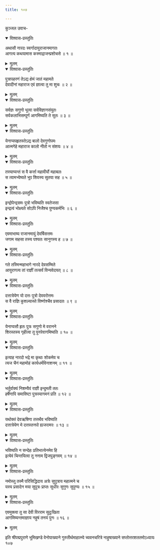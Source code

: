 ```yaml
---
title: १०७

---
```

कुञ्जल उवाच-  

<details open><summary>विश्वास-प्रस्तुतिः</summary>

अथासौ नारदः स्वर्गादायुराजानमागतः  
आगत्य कथयामास कस्माद्राजन्प्रशोचसे ॥ १ ॥
</details>

<details><summary>मूलम्</summary>

अथासौ नारदः स्वर्गादायुराजानमागतः  
आगत्य कथयामास कस्माद्राजन्प्रशोचसे ॥ १ ॥
</details>



<details open><summary>विश्वास-प्रस्तुतिः</summary>

पुत्रापहरणं तेऽद्य क्षेमं जातं महामते  
देवादीनां महाराज एवं ज्ञात्वा तु मा शुचः ॥ २ ॥
</details>

<details><summary>मूलम्</summary>

पुत्रापहरणं तेऽद्य क्षेमं जातं महामते  
देवादीनां महाराज एवं ज्ञात्वा तु मा शुचः ॥ २ ॥
</details>



<details open><summary>विश्वास-प्रस्तुतिः</summary>

सर्वज्ञः सगुणो भूत्वा सर्वविज्ञानसंयुतः  
सर्वकलाभिसम्पूर्ण आगमिष्यति ते सुतः ॥ ३ ॥
</details>

<details><summary>मूलम्</summary>

सर्वज्ञः सगुणो भूत्वा सर्वविज्ञानसंयुतः  
सर्वकलाभिसम्पूर्ण आगमिष्यति ते सुतः ॥ ३ ॥
</details>



<details open><summary>विश्वास-प्रस्तुतिः</summary>

येनाप्यपहृतस्तेऽद्य बालो देवगुणोपमः  
आत्मगेहे महाराज कालो नीतो न संशयः ॥ ४ ॥
</details>

<details><summary>मूलम्</summary>

येनाप्यपहृतस्तेऽद्य बालो देवगुणोपमः  
आत्मगेहे महाराज कालो नीतो न संशयः ॥ ४ ॥
</details>



<details open><summary>विश्वास-प्रस्तुतिः</summary>

तस्याप्यन्तं स वै कर्त्ता महावीर्यो महाबलः  
स त्वामभ्येष्यते भूप शिवस्य सुतया सह ॥ ५ ॥
</details>

<details><summary>मूलम्</summary>

तस्याप्यन्तं स वै कर्त्ता महावीर्यो महाबलः  
स त्वामभ्येष्यते भूप शिवस्य सुतया सह ॥ ५ ॥
</details>



<details open><summary>विश्वास-प्रस्तुतिः</summary>

इन्द्रोपेन्द्रसमः पुत्रो भविष्यति स्वतेजसा  
इन्द्रत्वं भोक्ष्यते सोऽपि निजैश्च पुण्यकर्मभिः ॥ ६ ॥
</details>

<details><summary>मूलम्</summary>

इन्द्रोपेन्द्रसमः पुत्रो भविष्यति स्वतेजसा  
इन्द्रत्वं भोक्ष्यते सोऽपि निजैश्च पुण्यकर्मभिः ॥ ६ ॥
</details>



<details open><summary>विश्वास-प्रस्तुतिः</summary>

एवमाभाष्य राजानमायुं देवर्षिसत्तमः  
जगाम सहसा तस्य पश्यतः सानुगस्य ह ॥ ७ ॥
</details>

<details><summary>मूलम्</summary>

एवमाभाष्य राजानमायुं देवर्षिसत्तमः  
जगाम सहसा तस्य पश्यतः सानुगस्य ह ॥ ७ ॥
</details>



<details open><summary>विश्वास-प्रस्तुतिः</summary>

गते तस्मिन्महाभागे नारदे देवसम्मिते  
आयुरागत्य तां राज्ञीं तत्सर्वं विन्यवेदयत् ॥ ८ ॥
</details>

<details><summary>मूलम्</summary>

गते तस्मिन्महाभागे नारदे देवसम्मिते  
आयुरागत्य तां राज्ञीं तत्सर्वं विन्यवेदयत् ॥ ८ ॥
</details>



<details open><summary>विश्वास-प्रस्तुतिः</summary>

दत्तात्रेयेण यो दत्तः पुत्रो देववरोत्तमः  
स वै राज्ञि कुशल्यास्ते विष्णोश्चैव प्रसादतः ॥ ९ ॥
</details>

<details><summary>मूलम्</summary>

दत्तात्रेयेण यो दत्तः पुत्रो देववरोत्तमः  
स वै राज्ञि कुशल्यास्ते विष्णोश्चैव प्रसादतः ॥ ९ ॥
</details>



<details open><summary>विश्वास-प्रस्तुतिः</summary>

येनाप्यसौ हृतः पुत्रः सगुणो मे वरानने  
शिरस्तस्य गृहीत्वा तु पुनरेवागमिष्यति ॥ १० ॥
</details>

<details><summary>मूलम्</summary>

येनाप्यसौ हृतः पुत्रः सगुणो मे वरानने  
शिरस्तस्य गृहीत्वा तु पुनरेवागमिष्यति ॥ १० ॥
</details>



<details open><summary>विश्वास-प्रस्तुतिः</summary>

इत्याह नारदो भद्रे मा कृथाः शोकमेव च  
त्यज चैनं महामोहं कार्यधर्मविनाशनम् ॥ ११ ॥
</details>

<details><summary>मूलम्</summary>

इत्याह नारदो भद्रे मा कृथाः शोकमेव च  
त्यज चैनं महामोहं कार्यधर्मविनाशनम् ॥ ११ ॥
</details>



<details open><summary>विश्वास-प्रस्तुतिः</summary>

भर्तुर्वाक्यं निशम्यैवं राज्ञी इन्दुमती ततः  
हर्षेणापि समाविष्टा पुत्रस्यागमनं प्रति ॥ १२ ॥
</details>

<details><summary>मूलम्</summary>

भर्तुर्वाक्यं निशम्यैवं राज्ञी इन्दुमती ततः  
हर्षेणापि समाविष्टा पुत्रस्यागमनं प्रति ॥ १२ ॥
</details>



<details open><summary>विश्वास-प्रस्तुतिः</summary>

यथोक्तं देवऋषिणा तत्तथैव भविष्यति  
दत्तात्रेयेण मे दत्तस्तनपो ह्यजरामरः ॥ १३ ॥
</details>

<details><summary>मूलम्</summary>

यथोक्तं देवऋषिणा तत्तथैव भविष्यति  
दत्तात्रेयेण मे दत्तस्तनपो ह्यजरामरः ॥ १३ ॥
</details>



<details open><summary>विश्वास-प्रस्तुतिः</summary>

भविष्यति न सन्देहः प्रतिभात्येनमेव हि  
इत्येवं चिन्तयित्वा तु ननाम द्विजपुङ्गवम् ॥ १४ ॥
</details>

<details><summary>मूलम्</summary>

भविष्यति न सन्देहः प्रतिभात्येनमेव हि  
इत्येवं चिन्तयित्वा तु ननाम द्विजपुङ्गवम् ॥ १४ ॥
</details>



<details open><summary>विश्वास-प्रस्तुतिः</summary>

नमोस्तु तस्मै परिसिद्धिदाय अत्रेः सुपुत्राय महात्मने च  
यस्य प्रसादेन मया सुपुत्रः प्राप्तः सुधीरः सुगुणः सुपुण्यः ॥ १५ ॥
</details>

<details><summary>मूलम्</summary>

नमोस्तु तस्मै परिसिद्धिदाय अत्रेः सुपुत्राय महात्मने च  
यस्य प्रसादेन मया सुपुत्रः प्राप्तः सुधीरः सुगुणः सुपुण्यः ॥ १५ ॥
</details>



<details open><summary>विश्वास-प्रस्तुतिः</summary>

एवमुक्त्वा तु सा देवी विरराम सुदुःखिता  
आगमिष्यन्तमाज्ञाय नहुषं तनयं पुनः ॥ १६ ॥
</details>

<details><summary>मूलम्</summary>

एवमुक्त्वा तु सा देवी विरराम सुदुःखिता  
आगमिष्यन्तमाज्ञाय नहुषं तनयं पुनः ॥ १६ ॥
</details>


इति श्रीपद्मपुराणे भूमिखण्डे वेनोपाख्याने गुरुतीर्थमाहात्म्ये च्यवनचरित्रे नाहुषाख्याने सप्तोत्तरशततमोऽध्यायः १०७